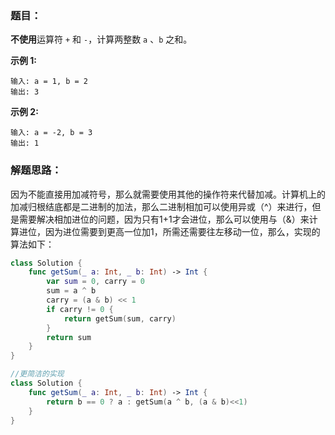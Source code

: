 ### 题目：

**不使用**运算符 `+` 和 `-` ​​​​​​​，计算两整数 ​​​​​​​`a` 、`b` ​​​​​​​之和。

**示例 1:**

```
输入: a = 1, b = 2
输出: 3
```

**示例 2:**

```
输入: a = -2, b = 3
输出: 1
```

### 解题思路：

因为不能直接用加减符号，那么就需要使用其他的操作符来代替加减。计算机上的加减归根结底都是二进制的加法，那么二进制相加可以使用异或（^）来进行，但是需要解决相加进位的问题，因为只有1+1才会进位，那么可以使用与（&）来计算进位，因为进位需要到更高一位加1，所需还需要往左移动一位，那么，实现的算法如下：

```swift
class Solution {
    func getSum(_ a: Int, _ b: Int) -> Int {
        var sum = 0, carry = 0
        sum = a ^ b
        carry = (a & b) << 1
        if carry != 0 {
            return getSum(sum, carry)
        }
        return sum
    }
}

//更简洁的实现
class Solution {
    func getSum(_ a: Int, _ b: Int) -> Int {
        return b == 0 ? a : getSum(a ^ b, (a & b)<<1)
    }
}
```
